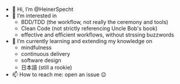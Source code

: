 - 👋 Hi, I’m @HeinerSpecht
- 👀 I’m interested in
  - BDD/TDD (the workflow, not really the ceremony and tools)
  - Clean Code (not strictly referencing Uncle Bob's book)
  - effective and efficient workflows, without strssing buzzwords
- 🌱 I’m currently learning and extending my knowledge on
  - mindfulness
  - continuous delivery
  - software design
  - 日本語 (still a rookie)
- 📫 How to reach me: open an issue 😉

<!---
HeinerSpecht/HeinerSpecht is a ✨ special ✨ repository because its `README.md` (this file) appears on your GitHub profile.
You can click the Preview link to take a look at your changes.
--->
